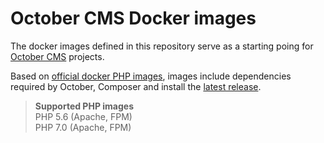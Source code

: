 # October CMS Docker images

The docker images defined in this repository serve as a starting poing for [October CMS](https://octobercms.com) projects.

Based on [official docker PHP images](https://github.com/docker-library/php), images include dependencies required by October, Composer and install the [latest release](https://github.com/octobercms/october).

> **Supported PHP images**  
> PHP 5.6 (Apache, FPM)  
> PHP 7.0 (Apache, FPM)
